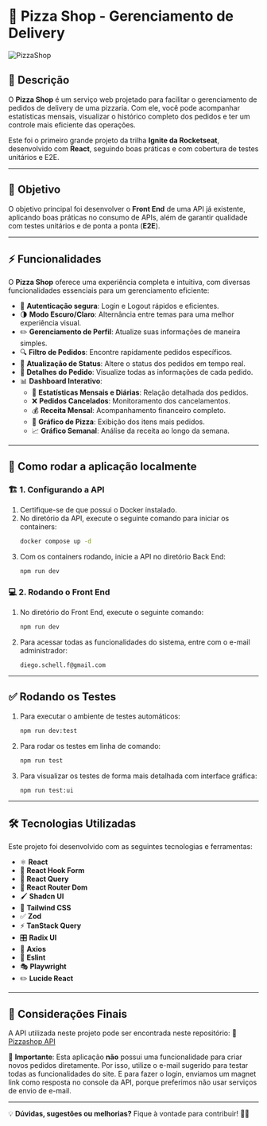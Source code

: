 # 🍕 Pizza Shop - Gerenciamento de Delivery
![PizzaShop](https://github.com/user-attachments/assets/cb0986e5-5a2f-41f4-8682-32d14c5718cb)

## 📌 Descrição
O **Pizza Shop** é um serviço web projetado para facilitar o gerenciamento de pedidos de delivery de uma pizzaria. Com ele, você pode acompanhar estatísticas mensais, visualizar o histórico completo dos pedidos e ter um controle mais eficiente das operações.

Este foi o primeiro grande projeto da trilha **Ignite da Rocketseat**, desenvolvido com **React**, seguindo boas práticas e com cobertura de testes unitários e E2E.

---

## 🎯 Objetivo
O objetivo principal foi desenvolver o **Front End** de uma API já existente, aplicando boas práticas no consumo de APIs, além de garantir qualidade com testes unitários e de ponta a ponta (**E2E**).

---

## ⚡ Funcionalidades
O **Pizza Shop** oferece uma experiência completa e intuitiva, com diversas funcionalidades essenciais para um gerenciamento eficiente:

- 🔑 **Autenticação segura**: Login e Logout rápidos e eficientes.
- 🌗 **Modo Escuro/Claro**: Alternância entre temas para uma melhor experiência visual.
- ✏️ **Gerenciamento de Perfil**: Atualize suas informações de maneira simples.
- 🔍 **Filtro de Pedidos**: Encontre rapidamente pedidos específicos.
- 🔄 **Atualização de Status**: Altere o status dos pedidos em tempo real.
- 📑 **Detalhes do Pedido**: Visualize todas as informações de cada pedido.
- 📊 **Dashboard Interativo**:
  - 📆 **Estatísticas Mensais e Diárias**: Relação detalhada dos pedidos.
  - ❌ **Pedidos Cancelados**: Monitoramento dos cancelamentos.
  - 💰 **Receita Mensal**: Acompanhamento financeiro completo.
  - 🍕 **Gráfico de Pizza**: Exibição dos itens mais pedidos.
  - 📈 **Gráfico Semanal**: Análise da receita ao longo da semana.

---

## 🚀 Como rodar a aplicação localmente

### 🏗️ 1. Configurando a API

1. Certifique-se de que possui o Docker instalado.
2. No diretório da API, execute o seguinte comando para iniciar os containers:
   ```sh
   docker compose up -d
   ```
3. Com os containers rodando, inicie a API no diretório Back End:
   ```sh
   npm run dev
   ```

### 💻 2. Rodando o Front End

1. No diretório do Front End, execute o seguinte comando:
   ```sh
   npm run dev
   ```
2. Para acessar todas as funcionalidades do sistema, entre com o e-mail administrador:
   ```
   diego.schell.f@gmail.com
   ```

---

## ✅ Rodando os Testes

1. Para executar o ambiente de testes automáticos:
   ```sh
   npm run dev:test
   ```
2. Para rodar os testes em linha de comando:
   ```sh
   npm run test
   ```
3. Para visualizar os testes de forma mais detalhada com interface gráfica:
   ```sh
   npm run test:ui
   ```

---

## 🛠️ Tecnologias Utilizadas
Este projeto foi desenvolvido com as seguintes tecnologias e ferramentas:

- ⚛️ **React**
- 🎣 **React Hook Form**
- 🔄 **React Query**
- 🚏 **React Router Dom**
- 🖌️ **Shadcn UI**
- 🎨 **Tailwind CSS**
- ✅ **Zod**
- ⚡ **TanStack Query**
- 🎛️ **Radix UI**
- 🔗 **Axios**
- 📏 **Eslint**
- 🎭 **Playwright**
- ✏️ **Lucide React**

---

## 📢 Considerações Finais
A API utilizada neste projeto pode ser encontrada neste repositório:
🔗 [Pizzashop API](https://github.com/rocketseat-education/pizzashop-api)

📌 **Importante**: Esta aplicação **não** possui uma funcionalidade para criar novos pedidos diretamente. Por isso, utilize o e-mail sugerido para testar todas as funcionalidades do site. E para fazer o login, enviamos um magnet link como resposta no console da API, porque preferimos não usar serviços de envio de e-mail.

---

💡 **Dúvidas, sugestões ou melhorias?** Fique à vontade para contribuir! 🍕🚀

